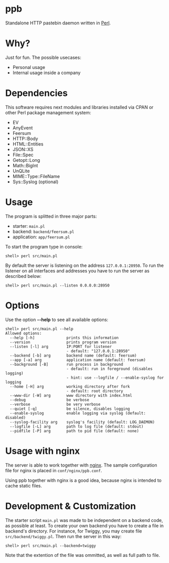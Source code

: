 # ppb

Standalone HTTP pastebin daemon written in [Perl](http://www.perl.org).

# Why?

Just for fun. The possible usecases:

* Personal usage
* Internal usage inside a company

# Dependencies

This software requires next modules and libraries installed
via CPAN or other Perl package management system:

* EV
* AnyEvent
* Feersum
* HTTP::Body
* HTML::Entities
* JSON::XS
* File::Spec
* Getopt::Long
* Math::BigInt
* UnQLite
* MIME::Type::FileName
* Sys::Syslog (optional)

# Usage

The program is splitted in three major parts:

* starter: <code>main.pl</code>
* backend: <code>backend/feersum.pl</code>
* application: <code>app/feersum.pl</code>

To start the program type in console:

```
shell> perl src/main.pl
```

By default the server is listening on the address <code>127.0.0.1:28950</code>.
To run the listener on all interfaces and addresses you have to run 
the server as described below:

```
shell> perl src/main.pl --listen 0.0.0.0:28950
```

# Options

Use the option **--help** to see all available options:

```
shell> perl src/main.pl --help
Allowed options:
  --help [-h]              prints this information
  --version                prints program version
  --listen [-l] arg        IP:PORT for listener
                           - default: "127.0.0.1:28950"
  --backend [-b] arg       backend name (default: feersum)
  --app [-a] arg           application name (default: feersum)
  --background [-B]        run process in background
                           - default: run in foreground (disables logging)
                           - hint: use --logfile / --enable-syslog for logging
  --home [-H] arg          working directory after fork
                           - default: root directory
  --www-dir [-W] arg       www directory with index.html
  --debug                  be verbose
  --verbose                be very verbose
  --quiet [-q]             be silence, disables logging
  --enable-syslog          enable logging via syslog (default: disabled)
  --syslog-facility arg    syslog's facility (default: LOG_DAEMON)
  --logfile [-L] arg       path to log file (default: stdout)
  --pidfile [-P] arg       path to pid file (default: none)
```

# Usage with nginx

The server is able to work together with [nginx](http://nginx.org).
The sample configuration file for nginx is placed in <code>conf/nginx/ppb.conf</code>.

Using ppb together with nginx is a good idea, because nginx is intended 
to cache static files.

# Development & Customization

The starter script <code>main.pl</code> was made to be independent
on a backend code, as possible at least.
To create your own backend you have to create a file in backend's directory.
For instance, for Twiggy, you may create file <code>src/backend/twiggy.pl</code>.
Then run the server in this way:

```
shell> perl src/main.pl --backend=twiggy
```

Note that the extention of the file was ommitted, as well as full path to
file.
